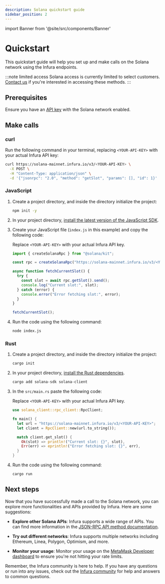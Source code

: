 ```yaml
---
description: Solana quickstart guide
sidebar_position: 2
---
```


import Banner from '@site/src/components/Banner'

# Quickstart

This quickstart guide will help you set up and make calls on the Solana network using the Infura endpoints.

:::note limited access
Solana access is currently limited to select customers. [Contact us](https://www.infura.io/contact)
if you're interested in accessing these methods.
:::

## Prerequisites

Ensure you have an [API key](../../../../developer-tools/dashboard/get-started/create-api/) with the Solana network enabled.

## Make calls

### curl

Run the following command in your terminal, replacing `<YOUR-API-KEY>` with your actual Infura API key:

```bash
curl https://solana-mainnet.infura.io/v3/<YOUR-API-KEY> \
  -X POST \
  -H "Content-Type: application/json" \
  -d '{"jsonrpc": "2.0", "method": "getSlot", "params": [], "id": 1}'
```

### JavaScript

1. Create a project directory, and inside the directory initialize the project:

    ```bash
    npm init -y
    ```

1. In your project directory, [install the latest version of the JavaScript SDK](https://www.npmjs.com/package/@solana/kit).

1. Create your JavaScript file (`index.js` in this example) and copy the following code:

    Replace `<YOUR-API-KEY>` with your actual Infura API key.

    ```javascript title="index.js"
    import { createSolanaRpc } from "@solana/kit";

    const rpc = createSolanaRpc("https://solana-mainnet.infura.io/v3/<YOUR-API-KEY>");

    async function fetchCurrentSlot() {
      try {
        const slot = await rpc.getSlot().send();
        console.log("Current slot:", slot);
      } catch (error) {
        console.error("Error fetching slot:", error);
      }
    }

    fetchCurrentSlot();
    ```

1. Run the code using the following command:

    ```bash
    node index.js
    ```

### Rust

1. Create a project directory, and inside the directory initialize the project:

    ```bash
    cargo init
    ```

1. In your project directory, [install the Rust dependencies](https://www.npmjs.com/package/@solana/kit).

    ```bash
    cargo add solana-sdk solana-client
    ```

1. In the `src/main.rs` paste the following code:

    Replace `<YOUR-API-KEY>` with your actual Infura API key.

    ```rust title="main.rs"
    use solana_client::rpc_client::RpcClient;

    fn main() {
      let url = "https://solana-mainnet.infura.io/v3/<YOUR-API-KEY>";
      let client = RpcClient::new(url.to_string());

      match client.get_slot() {
        Ok(slot) => println!("Current slot: {}", slot),
        Err(err) => eprintln!("Error fetching slot: {}", err),
      }
    }
    ```

1. Run the code using the following command:

    ```bash
    cargo run
    ```

## Next steps

Now that you have successfully made a call to the Solana network, you can explore more functionalities and APIs provided
by Infura. Here are some suggestions:

- **Explore other Solana APIs**: Infura supports a wide range of APIs. You can find more information in the
  [JSON-RPC API method documentation](json-rpc-methods/index.md).

- **Try out different networks**: Infura supports multiple networks including Ethereum, Linea, Polygon, Optimism, and more.

- **Monitor your usage**: Monitor your usage on the [MetaMask Developer dashboard](../../../../developer-tools/dashboard/how-to/dashboard-stats/) to ensure you're not hitting your rate limits.

Remember, the Infura community is here to help. If you have any questions or run into any issues, check out the
[Infura community](https://community.infura.io/) for help and answers to common questions.
